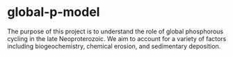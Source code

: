 # global-p-model

The purpose of this project is to understand the role of global phosphorous cycling in the late Neoproterozoic. We aim to account for a variety of factors including biogeochemistry, chemical erosion, and sedimentary deposition.
